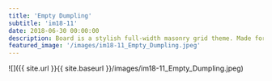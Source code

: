 ```yaml
---
title: 'Empty Dumpling'
subtitle: 'im18-11'
date: 2018-06-30 00:00:00
description: Board is a stylish full-width masonry grid theme. Made for designers, artists, photographers and developers to show off their best work.
featured_image: '/images/im18-11_Empty_Dumpling.jpeg'
---
```


![]({{ site.url }}{{ site.baseurl }}/images/im18-11_Empty_Dumpling.jpeg)


